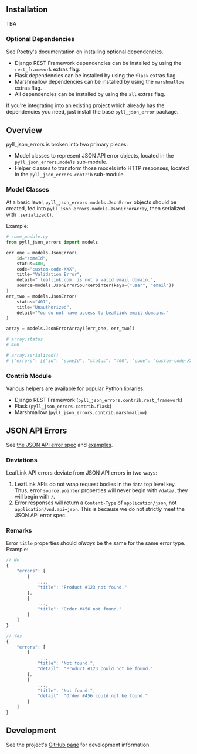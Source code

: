 ## Installation
TBA

### Optional Dependencies
See [Poetry's](https://python-poetry.org/docs/pyproject/#extras) documentation on installing optional dependencies.

* Django REST Framework dependencies can be installed by using the `rest_framework` extras flag.
* Flask dependencies can be installed by using the `flask` extras flag.
* Marshmallow dependencies can be installed by using the `marshmallow` extras flag.
* All dependencies can be installed by using the `all` extras flag.

If you're integrating into an existing project which already has the dependencies you need, just install the base
`pyll_json_error` package.

## Overview
pyll_json_errors is broken into two primary pieces:

* Model classes to represent JSON API error objects, located in the `pyll_json_errors.models` sub-module.
* Helper classes to transform those models into HTTP responses, located in the `pyll_json_errors.contrib` sub-module.

### Model Classes
At a basic level, `pyll_json_errors.models.JsonError` objects should be created, fed into
`pyll_json_errors.models.JsonErrorArray`, then serialized with `.serialized()`.

Example:

```python
# some_module.py
from pyll_json_errors import models

err_one = models.JsonError(
    id="someId",
    status=400,
    code="custom-code-XXX",
    title="Validation Error",
    detail="'leaflink.com' is not a valid email domain.",
    source=models.JsonErrorSourcePointer(keys=("user", "email"))
)
err_two = models.JsonError(
    status="401",
    title="Unauthorized",
    detail="You do not have access to LeafLink email domains."
)

array = models.JsonErrorArray([err_one, err_two])

# array.status
# 400

# array.serialized()
# {"errors": [{"id": "someId", "status": "400", "code": "custom-code-XXX", "title": "Validation Error", "detail": "'leaflink.com' is not a valid email domain.", "source": {"pointer": "/user/email"}}, {"status": "401", "title": "Unauthorized", "detail": "You do not have access to LeafLink email domains."}]}
```


### Contrib Module
Various helpers are available for popular Python libraries.

* Django REST Framework (`pyll_json_errors.contrib.rest_framework`)
* Flask (`pyll_json_errors.contrib.flask`)
* Marshmallow (`pyll_json_errors.contrib.marshmallow`)


## JSON API Errors
See [the JSON API error spec](https://jsonapi.org/format/#errors) and
[examples](https://jsonapi.org/examples/#error-objects).

### Deviations
LeafLink API errors deviate from JSON API errors in two ways:

1. LeafLink APIs do not wrap request bodies in the `data` top level key. Thus, error `source.pointer` properties will
never begin with `/data/`, they will begin with `/`.
2. Error responses will return a `Content-Type` of `application/json`, not `application/vnd.api+json`. This is because
we do not strictly meet the JSON API error spec.

### Remarks
Error `title` properties should _always_ be the same for the same error type. Example:

```javascript
// No
{
    "errors": [
        {
            ...,
            "title": "Product #123 not found."
        },
        {
            ...,
            "title": "Order #456 not found."
        }
    ]
}

// Yes
{
    "errors": [
        {
            ...,
            "title": "Not found.",
            "detail": "Product #123 could not be found."
        },
        {
            ...,
            "title": "Not found.",
            "detail": "Order #456 could not be found."
        }
    ]
}
```


## Development
See the project's [GitHub page](https://github.com/LeafLink/pyll-json-errors) for development information.
